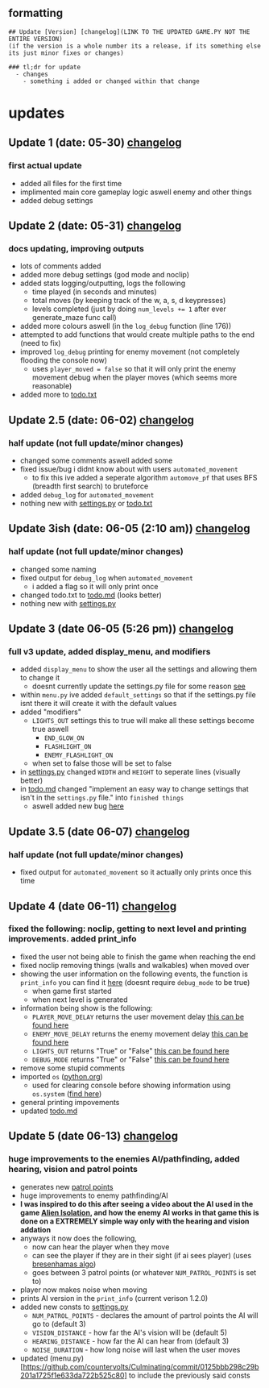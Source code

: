 ## formatting

```
## Update [Version] [changelog](LINK TO THE UPDATED GAME.PY NOT THE ENTIRE VERSION)
(if the version is a whole number its a release, if its something else its just minor fixes or changes)

### tl;dr for update
  - changes
    - something i added or changed within that change
```

# updates

## Update 1 (date: 05-30) [changelog](https://github.com/countervolts/Culminating/commit/4d118febf46d2adf89fd9db028019ccb6e17dd55) 
### first actual update
  - added all files for the first time
  - implimented main core gameplay logic aswell enemy and other things
  - added debug settings

## Update 2 (date: 05-31) [changelog](https://github.com/countervolts/Culminating/commit/d879f4991ae27f6fcb8e69ae3b4436981a3f0db2)
### docs updating, improving outputs
  - lots of comments added
  - added more debug settings (god mode and noclip)
  - added stats logging/outputting, logs the following
      - time played (in seconds and minutes)
      - total moves (by keeping track of the w, a, s, d keypresses)
      - levels completed (just by doing  `num_levels += 1` after ever generate_maze func call)
  - added more colours aswell (in the `log_debug` function (line 176))
  - attempted to add functions that would create multiple paths to the end (need to fix)
  - improved `log_debug` printing for enemy movement (not completely flooding the console now)
      - uses `player_moved = false` so that it will only print the enemy movement debug when the player moves (which seems more reasonable)
  - added more to [todo.txt](https://github.com/countervolts/Culminating/blob/main/todo.txt)

## Update 2.5 (date: 06-02) [changelog](https://github.com/countervolts/Culminating/commit/3fddd9b9403ed398d1dd144a7845662fe924e2e2)
### half update (not full update/minor changes)
  - changed some comments aswell added some
  - fixed issue/bug i didnt know about with users `automated_movement`
      - to fix this ive added a seperate algorithm `automove_pf` that uses BFS (breadth first search) to bruteforce
  - added `debug_log` for `automated_movement`
  -  nothing new with [settings.py](https://github.com/countervolts/Culminating/blob/main/settings.py) or [todo.txt](https://github.com/countervolts/Culminating/blob/main/todo.txt)

## Update 3ish (date: 06-05 (2:10 am)) [changelog](https://github.com/countervolts/Culminating/commit/00da44a554b4ee5e22be93ada6632dffe99871c8)
### half update (not full update/minor changes)
  - changed some naming
  - fixed output for `debug_log` when `automated_movement`
     - i added a flag so it will only print once
  - changed todo.txt to [todo.md](https://github.com/countervolts/Culminating/blob/main/todo.md) (looks better)
  -  nothing new with [settings.py](https://github.com/countervolts/Culminating/blob/main/settings.py) 

## Update 3 (date 06-05 (5:26 pm)) [changelog](https://github.com/countervolts/Culminating/commit/f8171a510a5cc8e726e4a61cc4fd81f43cb9a41b)
### full v3 update, added display_menu, and modifiers
  - added `display_menu` to show the user all the settings and allowing them to change it
    - doesnt currently update the settings.py file for some reason [see](https://github.com/countervolts/Culminating/blob/87a6406db63cf7b6840a37b9a05c35a907e27bf5/todo.md?plain=1#L32)
  - within `menu.py` ive added `default_settings` so that if the settings.py file isnt there it will create it with the default values
  - added "modifiers"
    - `LIGHTS_OUT` settings this to true will make all these settings become true aswell
      - `END_GLOW_ON`
      - `FLASHLIGHT_ON`
      - `ENEMY_FLASHLIGHT_ON`
    - when set to false those will be set to false
  - in [settings.py](https://github.com/countervolts/Culminating/blob/main/settings.py) changed `WIDTH` and `HEIGHT` to seperate lines (visually better)
  - in [todo.md](https://github.com/countervolts/Culminating/blob/main/todo.md) changed "implement an easy way to change settings that isn't in the `settings.py` file." into `finished things`
    - aswell added new bug [here](https://github.com/countervolts/Culminating/blob/87a6406db63cf7b6840a37b9a05c35a907e27bf5/todo.md?plain=1#L32)

## Update 3.5 (date 06-07) [changelog](https://github.com/countervolts/Culminating/commit/35275e1e019ffa08006783e6beb6c388c2aa9d59)
### half update (not full update/minor changes)
  - fixed output for `automated_movement` so it actually only prints once this time

## Update 4 (date 06-11) [changelog](https://github.com/countervolts/Culminating/commit/d86039434c243903df3766f411449b60234ef108)
### fixed the following: noclip, getting to next level and printing improvements. added print_info 
  - fixed the user not being able to finish the game when reaching the end
  - fixed noclip removing things (walls and walkables) when moved over
  - showing the user information on the following events, the function is `print_info` you can find it [here](https://github.com/countervolts/Culminating/commit/d86039434c243903df3766f411449b60234ef108#diff-cc0ae3198bf596e4b93f96f7168c61db98f4b773af06509a829115ede915a079R268) (doesnt require `debug_mode` to be true)
      - when game first started
      - when next level is generated
  - information being show is the following:
      - `PLAYER_MOVE_DELAY` returns the user movement delay [this can be found here](https://github.com/countervolts/Culminating/blob/81c67d080846739f208c45f4c08506fd4702645a/settings.py#L8) 
      - `ENEMY_MOVE_DELAY` returns the enemy movement delay [this can be found here](https://github.com/countervolts/Culminating/blob/81c67d080846739f208c45f4c08506fd4702645a/settings.py#L9) 
      - `LIGHTS_OUT` returns "True" or "False" [this can be found here](https://github.com/countervolts/Culminating/blob/81c67d080846739f208c45f4c08506fd4702645a/settings.py#L12)
      - `DEBUG_MODE` returns "True" or "False" [this can be found here](https://github.com/countervolts/Culminating/blob/81c67d080846739f208c45f4c08506fd4702645a/settings.py#L44)
  - remove some stupid comments
  - imported `os` ([python.org](https://docs.python.org/3/library/os.html))
    - used for clearing console before showing information using `os.system` ([find here](https://docs.python.org/3/library/os.html#os.system))
  - general printing impovements
  - updated [todo.md](https://github.com/countervolts/Culminating/commit/ce910f495d9945659aae9cf2c378648b3eccd5d1)

## Update 5 (date 06-13) [changelog](https://github.com/countervolts/Culminating/commit/47ead1cc025723b95f9bbd6503eda5fbc5846826)
### huge improvements to the enemies AI/pathfinding, added hearing, vision and patrol points
  - generates new [patrol points](https://github.com/countervolts/Culminating/commit/47ead1cc025723b95f9bbd6503eda5fbc5846826#diff-cc0ae3198bf596e4b93f96f7168c61db98f4b773af06509a829115ede915a079R328)
  - huge improvements to enemy pathfinding/AI
  - **I was inspired to do this after seeing a video about the AI used in the game [Alien Isolation](https://en.wikipedia.org/wiki/Alien:_Isolation), and how the enemy AI works in that game this is done on a EXTREMELY simple way only with the hearing and vision addation**
  - anyways it now does the following,
    - now can hear the player when they move
    - can see the player if they are in their sight (if ai sees player) (uses [bresenhamas algo](https://en.wikipedia.org/wiki/Bresenham%27s_line_algorithm))
    - goes between 3 patrol points (or whatever `NUM_PATROL_POINTS` is set to)
  - player now makes noise when moving
  - prints AI version in the `print_info` (current verison 1.2.0)
  - added new consts to [settings.py](https://github.com/countervolts/Culminating/commit/a4e77d5cb859b3e75467533d5f2d8fc32db33a36)
    - `NUM_PATROL_POINTS` - declares the amount of partrol points the AI will go to (default 3)
    - `VISION_DISTANCE` - how far the AI's vision will be (default 5)
    - `HEARING_DISTANCE` - how far the AI can hear from (default 3)
    - `NOISE_DURATION` - how long noise will last when the user moves
  - updated (menu.py)[https://github.com/countervolts/Culminating/commit/0125bbb298c29b201a1725f1e633da722b525c80] to include the previously said consts
 
